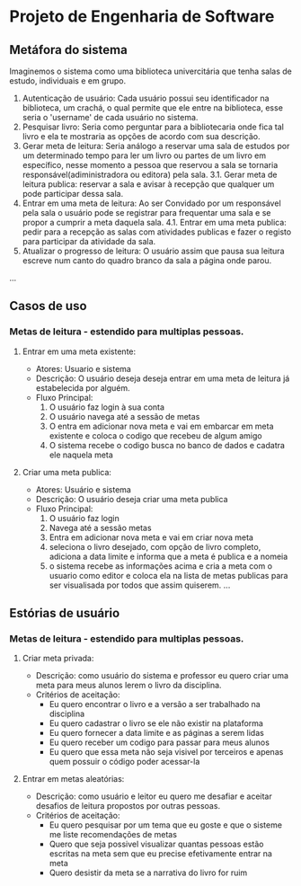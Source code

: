 # Projeto de Engenharia de Software

## Metáfora do sistema

Imaginemos o sistema como uma biblioteca univercitária que tenha salas de estudo, individuais e em grupo.

  1. Autenticação de usuário:
    Cada usuário possui seu identificador na biblioteca, um crachá, o qual permite que ele entre na biblioteca, esse seria o 'username' de cada usuário no sistema.
  2. Pesquisar livro:
    Seria como perguntar para a bibliotecaria onde fica tal livro e ela te mostraria as opções de acordo com sua descrição.
  3. Gerar meta de leitura:
    Seria análogo a reservar uma sala de estudos por um determinado tempo para ler um livro ou partes de um livro em específico, nesse momento a pessoa que reservou a sala se tornaria responsável(adiministradora ou editora) pela sala.
      3.1. Gerar meta de leitura publica: reservar a sala e avisar à recepção que qualquer um pode participar dessa sala.
  4. Entrar em uma meta de leitura:
    Ao ser Convidado por um responsável pela sala o usuário pode se registrar para frequentar uma sala e se propor a cumprir a meta daquela sala.
      4.1. Entrar em uma meta publica: pedir para a recepção as salas com atividades publicas e fazer o registo para participar da atividade da sala.
  6. Atualizar o progresso de leitura:
    O usuário assim que pausa sua leitura escreve num canto do quadro branco da sala a página onde parou.
      
     

...

## Casos de uso

### Metas de leitura - estendido para multiplas pessoas.

1. Entrar em uma meta existente:
   - Atores: Usuario e sistema
   - Descrição: O usuário deseja deseja entrar em uma meta de leitura já estabelecida por alguém.
   - Fluxo Principal:
      1. O usuário faz login à sua conta
      2. O usuário navega até a sessão de metas
      3. O entra em adicionar nova meta e vai em embarcar em meta existente e coloca o codigo que recebeu de algum amigo
      4. O sistema recebe o codigo busca no banco de dados e cadatra ele naquela meta

2. Criar uma meta publica:
   - Atores: Usuário e sistema
   - Descrição: O usuário deseja criar uma meta publica
   - Fluxo Principal:
      1. O usuário faz login
      2. Navega até a sessão metas
      3. Entra em adicionar nova meta e vai em criar nova meta
      4. seleciona o livro desejado, com opção de livro completo, adiciona a data limite e informa que a meta é publica e a nomeia
      5. o sistema recebe as informações acima e cria a meta com o usuario como editor e coloca ela na lista de metas publicas para ser visualisada por todos que assim quiserem.
...

## Estórias de usuário

### Metas de leitura - estendido para multiplas pessoas.

1. Criar meta privada:
   - Descrição: como usuário do sistema e professor eu quero criar uma meta para meus alunos lerem o livro da disciplina.
   - Critérios de aceitação:
     - Eu quero encontrar o livro e a versão a ser trabalhado na disciplina
     - Eu quero cadastrar o livro se ele não existir na plataforma
     - Eu quero fornecer a data limite e as páginas a serem lidas
     - Eu quero receber um codigo para passar para meus alunos
     - Eu quero que essa meta não seja visivel por terceiros e apenas quem possuir o código poder acessar-la
 
2. Entrar em metas aleatórias:
   - Descrição: como usuário e leitor eu quero me desafiar e aceitar desafios de leitura propostos por outras pessoas.
   - Critérios de aceitação:
     - Eu quero pesquisar por um tema que eu goste e que o sisteme me liste recomendações de metas
     - Quero que seja possivel visualizar quantas pessoas estão escritas na meta sem que eu precise efetivamente entrar na meta
     - Quero desistir da meta se a narrativa do livro for ruim

